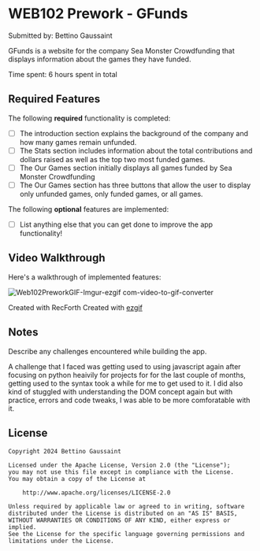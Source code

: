 # WEB102 Prework - GFunds

Submitted by: Bettino Gaussaint

GFunds is a website for the company Sea Monster Crowdfunding that displays information about the games they have funded.

Time spent: 6 hours spent in total

## Required Features

The following **required** functionality is completed:

* [ ] The introduction section explains the background of the company and how many games remain unfunded.
* [ ] The Stats section includes information about the total contributions and dollars raised as well as the top two most funded games.
* [ ] The Our Games section initially displays all games funded by Sea Monster Crowdfunding
* [ ] The Our Games section has three buttons that allow the user to display only unfunded games, only funded games, or all games.

The following **optional** features are implemented:

* [ ] List anything else that you can get done to improve the app functionality!

## Video Walkthrough

Here's a walkthrough of implemented features:

![Web102PreworkGIF-Imgur-ezgif com-video-to-gif-converter](https://github.com/user-attachments/assets/64742fc1-8631-452f-8463-5cec4f9a8b75)


Created with RecForth
Created with [ezgif](https://ezgif.com/)
## Notes

Describe any challenges encountered while building the app.

A challenge that I faced was getting used to using javascript again after focusing on python heaivily for projects for for the last couple of months, getting used to the syntax took a while for me to get used to it. I did also kind of stuggled with understanding the DOM concept again but with practice, errors and code tweaks, I was able to be more comforatable with it.

## License

    Copyright 2024 Bettino Gaussaint

    Licensed under the Apache License, Version 2.0 (the "License");
    you may not use this file except in compliance with the License.
    You may obtain a copy of the License at

        http://www.apache.org/licenses/LICENSE-2.0

    Unless required by applicable law or agreed to in writing, software
    distributed under the License is distributed on an "AS IS" BASIS,
    WITHOUT WARRANTIES OR CONDITIONS OF ANY KIND, either express or implied.
    See the License for the specific language governing permissions and
    limitations under the License.
